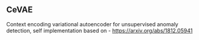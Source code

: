 ## CeVAE 

Context encoding variational autoencoder for unsupervised anomaly detection, self implementation based on - https://arxiv.org/abs/1812.05941
